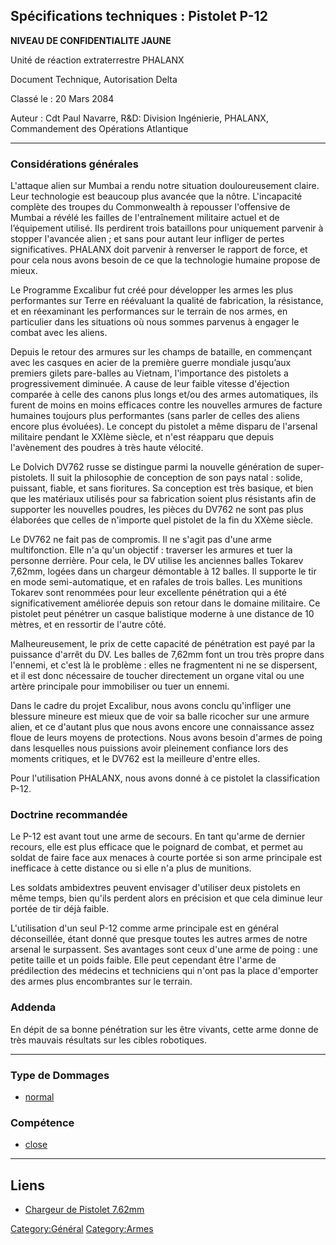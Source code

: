 ## Spécifications techniques : Pistolet P-12

**NIVEAU DE CONFIDENTIALITE JAUNE**

Unité de réaction extraterrestre PHALANX

Document Technique, Autorisation Delta

Classé le : 20 Mars 2084

Auteur : Cdt Paul Navarre, R&D: Division Ingénierie, PHALANX,
Commandement des Opérations Atlantique

------------------------------------------------------------------------

### Considérations générales

L'attaque alien sur Mumbai a rendu notre situation douloureusement
claire. Leur technologie est beaucoup plus avancée que la nôtre.
L'incapacité complète des troupes du Commonwealth à repousser
l'offensive de Mumbai a révélé les failles de l'entraînement militaire
actuel et de l’équipement utilisé. Ils perdirent trois bataillons pour
uniquement parvenir à stopper l'avancée alien ; et sans pour autant leur
infliger de pertes significatives. PHALANX doit parvenir à renverser le
rapport de force, et pour cela nous avons besoin de ce que la
technologie humaine propose de mieux.

Le Programme Excalibur fut créé pour développer les armes les plus
performantes sur Terre en réévaluant la qualité de fabrication, la
résistance, et en réexaminant les performances sur le terrain de nos
armes, en particulier dans les situations où nous sommes parvenus à
engager le combat avec les aliens.

Depuis le retour des armures sur les champs de bataille, en commençant
avec les casques en acier de la première guerre mondiale jusqu’aux
premiers gilets pare-balles au Vietnam, l'importance des pistolets a
progressivement diminuée. A cause de leur faible vitesse d'éjection
comparée à celle des canons plus longs et/ou des armes automatiques, ils
furent de moins en moins efficaces contre les nouvelles armures de
facture humaines toujours plus performantes (sans parler de celles des
aliens encore plus évoluées). Le concept du pistolet a même disparu de
l'arsenal militaire pendant le XXIème siècle, et n'est réapparu que
depuis l'avènement des poudres à très haute vélocité.

Le Dolvich DV762 russe se distingue parmi la nouvelle génération de
super-pistolets. Il suit la philosophie de conception de son pays natal
: solide, puissant, fiable, et sans fioritures. Sa conception est très
basique, et bien que les matériaux utilisés pour sa fabrication soient
plus résistants afin de supporter les nouvelles poudres, les pièces du
DV762 ne sont pas plus élaborées que celles de n'importe quel pistolet
de la fin du XXème siècle.

Le DV762 ne fait pas de compromis. Il ne s'agit pas d'une arme
multifonction. Elle n'a qu'un objectif : traverser les armures et tuer
la personne derrière. Pour cela, le DV utilise les anciennes balles
Tokarev 7,62mm, logées dans un chargeur démontable à 12 balles. Il
supporte le tir en mode semi-automatique, et en rafales de trois balles.
Les munitions Tokarev sont renommées pour leur excellente pénétration
qui a été significativement améliorée depuis son retour dans le domaine
militaire. Ce pistolet peut pénétrer un casque balistique moderne à une
distance de 10 mètres, et en ressortir de l'autre côté.

Malheureusement, le prix de cette capacité de pénétration est payé par
la puissance d'arrêt du DV. Les balles de 7,62mm font un trou très
propre dans l'ennemi, et c'est là le problème : elles ne fragmentent ni
ne se dispersent, et il est donc nécessaire de toucher directement un
organe vital ou une artère principale pour immobiliser ou tuer un
ennemi.

Dans le cadre du projet Excalibur, nous avons conclu qu'infliger une
blessure mineure est mieux que de voir sa balle ricocher sur une armure
alien, et ce d'autant plus que nous avons encore une connaissance assez
floue de leurs moyens de protections. Nous avons besoin d'armes de poing
dans lesquelles nous puissions avoir pleinement confiance lors des
moments critiques, et le DV762 est la meilleure d'entre elles.

Pour l'utilisation PHALANX, nous avons donné à ce pistolet la
classification P-12.

### Doctrine recommandée

Le P-12 est avant tout une arme de secours. En tant qu'arme de dernier
recours, elle est plus efficace que le poignard de combat, et permet au
soldat de faire face aux menaces à courte portée si son arme principale
est inefficace à cette distance ou si elle n'a plus de munitions.

Les soldats ambidextres peuvent envisager d'utiliser deux pistolets en
même temps, bien qu'ils perdent alors en précision et que cela diminue
leur portée de tir déjà faible.

L'utilisation d'un seul P-12 comme arme principale est en général
déconseillée, étant donné que presque toutes les autres armes de notre
arsenal le surpassent. Ses avantages sont ceux d'une arme de poing : une
petite taille et un poids faible. Elle peut cependant être l'arme de
prédilection des médecins et techniciens qui n'ont pas la place
d'emporter des armes plus encombrantes sur le terrain.

### Addenda

En dépit de sa bonne pénétration sur les être vivants, cette arme donne
de très mauvais résultats sur les cibles robotiques.

------------------------------------------------------------------------

### Type de Dommages

- [normal](Damage/normal "wikilink")

### Compétence

- [close](Skills/close "wikilink")

------------------------------------------------------------------------

## Liens

- [Chargeur de Pistolet
  7.62mm](Equipement/Munition/Chargeur_de_Pistolet_7.62mm "wikilink")

[Category:Général](Category:Général "wikilink")
[Category:Armes](Category:Armes "wikilink")